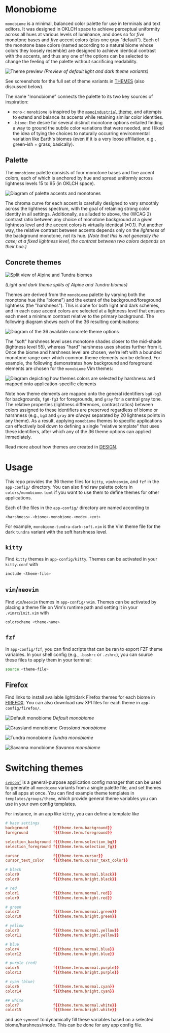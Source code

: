 # Monobiome
`monobiome` is a minimal, balanced color palette for use in terminals and text
editors. It was designed in OKLCH space to achieve perceptual uniformity across
all hues at various levels of luminance, and does so for _five_ monotone bases
and _five_ accent colors (plus one gray "default"). Each of the monotone base
colors (named according to a natural biome whose colors they loosely resemble)
are designed to achieve identical contrast with the accents, and thus any one
of the options can be selected to change the feeling of the palette without
sacrificing readability.

![Theme preview](images/repo_preview_four_split.png)
_(Preview of default light and dark theme variants)_

See screenshots for the full set of theme variants in [THEMES](THEMES.md) (also
discussed below).

The name "monobiome" connects the palette to its two key sources of
inspiration:

- `mono-`: `monobiome` is inspired by the [`monoindustrial` theme][1], and
  attempts to extend and balance its accents while retaining similar color
  identities.
- `-biome`: the desire for several distinct monotone options entailed finding a
  way to ground the subtle color variations that were needed, and I liked the
  idea of tying the choices to naturally occurring environmental variation like
  Earth's biomes (even if it is a very loose affiliation, e.g., green-ish =
  grass, basically).

## Palette
The `monobiome` palette consists of four monotone bases and five accent colors,
each of which is anchored by hue and spread uniformly across lightness levels
15 to 95 (in OKLCH space). 

![Diagram of palette accents and monotones](images/palette.png)

The chroma curve for each accent is carefully designed to vary smoothly across
the lightness spectrum, with the goal of retaining strong color identity in all
settings. Additionally, as alluded to above, the (WCAG 2) contrast ratio
between any choice of monotone background at a given lightness level and the
accent colors is virtually identical ($\pm 0.1$). Put another way, the relative
contrast between accents depends only on the _lightness_ of the background
monotone, not its hue. *(Note that this is not generally the case; at a fixed
lightness level, the contrast between two colors depends on their hue.)*

## Concrete themes

![Split view of Alpine and Tundra biomes](images/theme-split-view.png)

*(Light and dark theme splits of Alpine and Tundra biomes)*

Themes are derived from the `monobiome` palette by varying both the monotone
hue (the "biome") and the extent of the background/foreground lightness (the
"harshness"). This is done for both light and dark schemes, and in each case
accent colors are selected at a lightness level that ensures each meet a
minimum contrast relative to the primary background. The following diagram
shows each of the 36 resulting combinations:

![Diagram of the 36 available concrete theme options](images/themes.png)

The "soft" harshness level uses monotone shades closer to the mid-shade
(lightness level 55), whereas "hard" harshness uses shades further from it.
Once the biome and harshness level are chosen, we're left with a bounded
monotone range over which common theme elements can be defined. For example,
the following demonstrates how background and foreground elements are chosen
for the `monobiome` Vim themes:

![
  Diagram depicting how themes colors are selected by harshness and mapped onto
  application-specific elements
](images/vim_theme_elements.png)

Note how theme elements are mapped onto the general identifiers `bg0-bg3` for
backgrounds, `fg0-fg3` for foregrounds, and `gray` for a central gray tone. The
relative properties (lightness differences, contrast ratios) between colors
assigned to these identifiers are preserved regardless of biome or harshness
(e.g., `bg3` and `gray` are _always_ separated by 20 lightness points in any
theme). As a result, applying `monobiome` themes to specific applications can
effectively boil down to defining a single "relative template" that uses these
identifiers, after which any of the 36 theme options can applied immediately.

Read more about how themes are created in [DESIGN](DESIGN.md).

# Usage
This repo provides the 36 theme files for `kitty`, `vim`/`neovim`, and `fzf` in
the `app-config/` directory. You can also find raw palette colors in
`colors/monobiome.toml` if you want to use them to define themes for other
applications.

Each of the files in the `app-config/` directory are named according to

```sh
<harshness>-<biome>-monobiome-<mode>.<ext>
```

For example, `monobiome-tundra-dark-soft.vim` is the Vim theme file for the
dark `tundra` variant with the soft harshness level.

## `kitty`
Find `kitty` themes in `app-config/kitty`. Themes can be activated in your
`kitty.conf` with

```sh
include <theme-file>
```

## `vim`/`neovim`
Find `vim`/`neovim` themes in `app-config/nvim`. Themes can be activated by placing a
theme file on Vim's runtime path and setting it in your `.vimrc`/`init.vim`
with

```sh
colorscheme <theme-name>
```

## `fzf`
In `app-config/fzf`, you can find scripts that can be ran to export FZF theme
variables. In your shell config (e.g., `.bashrc` or `.zshrc`), you can source
these files to apply them in your terminal:

```sh
source <theme-file>
```

## Firefox
Find links to install available light/dark Firefox themes for each biome in
[FIREFOX](/FIREFOX.md). You can also download raw XPI files for each theme in
`app-config/firefox/`.

![Default monobiome](images/firefox/default-split.png)
*Default monobiome*

![Grassland monobiome](images/firefox/grassland-split.png)
*Grassland monobiome*

![Tundra monobiome](images/firefox/tundra-split.png)
*Tundra monobiome*

![Savanna monobiome](images/firefox/savanna-split.png)
*Savanna monobiome*

# Switching themes
[`symconf`][3] is a general-purpose application config manager that can be used
to generate all `monobiome` variants from a single palette file, and set themes
for all apps at once. You can find example theme templates in
`templates/groups/theme`, which provide general theme variables you can use in
your own config templates.

For instance, in an app like `kitty`, you can define a template like

```conf
# base settings
background           f{{theme.term.background}}
foreground           f{{theme.term.foreground}}

selection_background f{{theme.term.selection_bg}}
selection_foreground f{{theme.term.selection_fg}}

cursor               f{{theme.term.cursor}}
cursor_text_color    f{{theme.term.cursor_text_color}}

# black
color0               f{{theme.term.normal.black}}
color8               f{{theme.term.bright.black}}

# red
color1               f{{theme.term.normal.red}}
color9               f{{theme.term.bright.red}}

# green
color2               f{{theme.term.normal.green}}
color10              f{{theme.term.bright.green}}

# yellow
color3               f{{theme.term.normal.yellow}}
color11              f{{theme.term.bright.yellow}}

# blue
color4               f{{theme.term.normal.blue}}
color12              f{{theme.term.bright.blue}}

# purple (red)
color5               f{{theme.term.normal.purple}}
color13              f{{theme.term.bright.purple}}

# cyan (blue)
color6               f{{theme.term.normal.cyan}}
color14              f{{theme.term.bright.cyan}}

## white
color7               f{{theme.term.normal.white}}
color15              f{{theme.term.bright.white}}
```

and use `symconf` to dynamically fill these variables based on a selected
biome/harshness/mode. This can be done for any app config file.


[1]: https://github.com/isa/TextMate-Themes/blob/master/monoindustrial.tmTheme
[3]: https://github.com/ologio/symconf
